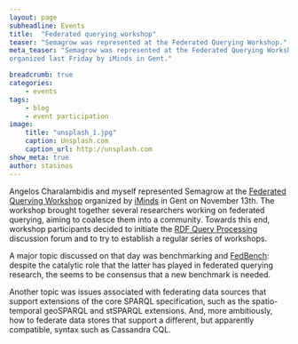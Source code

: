 ```yaml
---
layout: page
subheadline: Events
title:  "Federated querying workshop"
teaser: "Semagrow was represented at the Federated Querying Workshop."
meta_teaser: "Semagrow was represented at the Federated Querying Workshop
organized last Friday by iMinds in Gent."

breadcrumb: true
categories:
    - events
tags:
    - blog
    - event participation
image:
    title: "unsplash_1.jpg"
    caption: Unsplash.com
    caption_url: http://unsplash.com
show_meta: true
author: stasinos
---
```


Angelos Charalambidis and myself represented Semagrow at the
[Federated Querying Workshop][1] organized by [iMinds][3] in Gent on
November 13th. The workshop brought together several researchers
working on federated querying, aiming to coalesce them into a
community. Towards this end, workshop participants decided to initiate
the [RDF Query Processing][2] discussion forum and to try to establish
a regular series of workshops.

A major topic discussed on that day was benchmarking and
[FedBench][4]: despite the catalytic role that the latter has played
in federated querying research, the seems to be consensus that a new
benchmark is needed.

Another topic was issues associated with federating data sources that
support extensions of the core SPARQL specification, such as the
spatio-temporal geoSPARQL and stSPARQL extensions. And, more
ambitiously, how to federate data stores that support a different, but
apparently compatible, syntax such as Cassandra CQL.



 [1]: http://workshops.semdev.org/2015/federated-querying-workshop
 [2]: https://groups.google.com/d/forum/rdf-query-processing
 [3]: https://www.iMinds.be
 [4]: https://code.google.com/p/fbench
